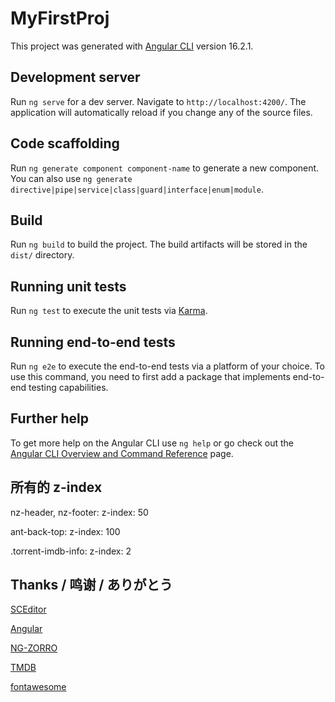 # MyFirstProj

This project was generated with [Angular CLI](https://github.com/angular/angular-cli) version 16.2.1.

## Development server

Run `ng serve` for a dev server. Navigate to `http://localhost:4200/`. The application will automatically reload if you change any of the source files.

## Code scaffolding

Run `ng generate component component-name` to generate a new component. You can also use `ng generate directive|pipe|service|class|guard|interface|enum|module`.

## Build

Run `ng build` to build the project. The build artifacts will be stored in the `dist/` directory.

## Running unit tests

Run `ng test` to execute the unit tests via [Karma](https://karma-runner.github.io).

## Running end-to-end tests

Run `ng e2e` to execute the end-to-end tests via a platform of your choice. To use this command, you need to first add a package that implements end-to-end testing capabilities.

## Further help

To get more help on the Angular CLI use `ng help` or go check out the [Angular CLI Overview and Command Reference](https://angular.io/cli) page.

## 所有的 z-index

nz-header, nz-footer: z-index: 50

ant-back-top: z-index: 100

.torrent-imdb-info: z-index: 2

## Thanks / 鸣谢 / ありがとう

[SCEditor](https://github.com/samclarke/SCEditor)

[Angular](https://angular.io/)

[NG-ZORRO](https://ng-zorro.gitee.io/)

[TMDB](http://tmdb.org/)

[fontawesome](https://fontawesome.com/)

